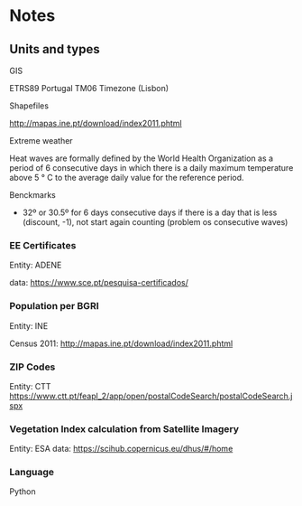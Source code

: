# Notes

## Units and types

GIS

ETRS89 Portugal TM06
Timezone (Lisbon)

Shapefiles

http://mapas.ine.pt/download/index2011.phtml

Extreme weather

Heat waves are formally defined by the World Health Organization as a period of 6 consecutive days in which there is a daily maximum temperature above 5 ° C to the average daily value for the reference period.

Benckmarks

+ 32º or 30.5º for 6 days consecutive days
if there is a day that is less (discount, -1), not start again counting (problem os consecutive waves)

### EE Certificates

Entity: ADENE

data: https://www.sce.pt/pesquisa-certificados/

### Population per BGRI

Entity: INE

Census 2011: http://mapas.ine.pt/download/index2011.phtml

### ZIP Codes

Entity: CTT
https://www.ctt.pt/feapl_2/app/open/postalCodeSearch/postalCodeSearch.jspx

### Vegetation Index calculation from Satellite Imagery

Entity: ESA
data: https://scihub.copernicus.eu/dhus/#/home

### Language

Python



